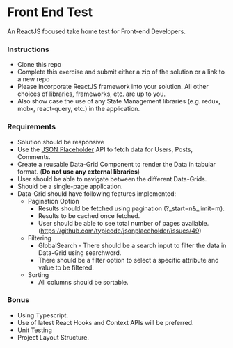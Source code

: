 # Front End Test

An ReactJS focused take home test for Front-end Developers.

### Instructions

- Clone this repo
- Complete this exercise and submit either a zip of the solution or a link to a new repo
- Please incorporate ReactJS framework into your solution. All other choices of libraries, frameworks, etc. are up to you.
- Also show case the use of any State Management libraries (e.g. redux, mobx, react-query, etc.) in the application.

### Requirements

- Solution should be responsive
- Use the [JSON Placeholder](https://jsonplaceholder.typicode.com/) API to fetch data for Users, Posts, Comments.
- Create a reusable Data-Grid Component to render the Data in tabular format. (**Do not use any external libraries**)
- User should be able to navigate between the different Data-Grids.
- Should be a single-page application.
- Data-Grid should have following features implemented:
  - Pagination Option
    - Results should be fetched using pagination (?\_start=n&\_limit=m).
    - Results to be cached once fetched.
    - User should be able to see total number of pages available. (https://github.com/typicode/jsonplaceholder/issues/49)
  - Filtering
    - GlobalSearch - There should be a search input to filter the data in Data-Grid using searchword.
    - There should be a filter option to select a specific attribute and value to be filtered.
  - Sorting
    - All columns should be sortable.

### Bonus

- Using Typescript.
- Use of latest React Hooks and Context APIs will be preferred.
- Unit Testing
- Project Layout Structure.
